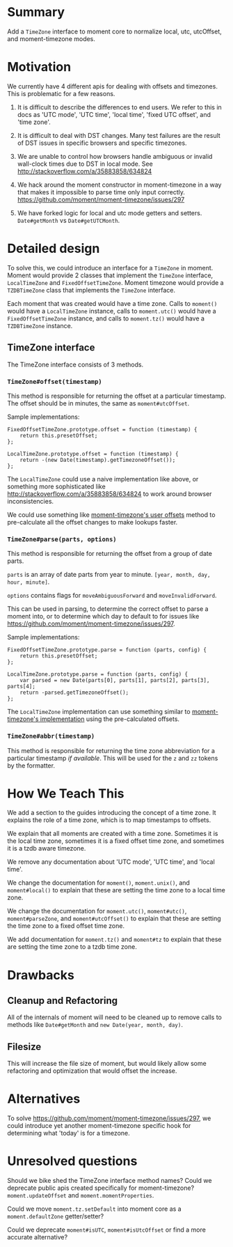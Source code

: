 # Summary

Add a `TimeZone` interface to moment core to normalize local, utc, utcOffset, and moment-timezone modes.

# Motivation

We currently have 4 different apis for dealing with offsets and timezones. This is problematic for a few reasons.

1. It is difficult to describe the differences to end users. We refer to this in docs as 'UTC mode', 'UTC time', 'local time', 'fixed UTC offset', and 'time zone'.

2. It is difficult to deal with DST changes. Many test failures are the result of DST issues in specific browsers and specific timezones.

3. We are unable to control how browsers handle ambiguous or invalid wall-clock times due to DST in local mode. See http://stackoverflow.com/a/35883858/634824

4. We hack around the moment constructor in moment-timezone in a way that makes it impossible to parse time only input correctly. https://github.com/moment/moment-timezone/issues/297

5. We have forked logic for local and utc mode getters and setters. `Date#getMonth` vs `Date#getUTCMonth`.

# Detailed design

To solve this, we could introduce an interface for a `TimeZone` in moment. Moment would provide 2 classes that implement the `TimeZone` interface, `LocalTimeZone` and `FixedOffsetTimeZone`. Moment timezone would provide a `TZDBTimeZone` class that implements the `TimeZone` interface.

Each moment that was created would have a time zone. Calls to `moment()` would have a `LocalTimeZone` instance, calls to `moment.utc()` would have a `FixedOffsetTimeZone` instance, and
calls to `moment.tz()` would have a `TZDBTimeZone` instance.

## TimeZone interface

The TimeZone interface consists of 3 methods.

### `TimeZone#offset(timestamp)`

This method is responsible for returning the offset at a particular timestamp. The offset should be in minutes, the same as `moment#utcOffset`.

Sample implementations:

```
FixedOffsetTimeZone.prototype.offset = function (timestamp) {
	return this.presetOffset;
};

LocalTimeZone.prototype.offset = function (timestamp) {
	return -(new Date(timestamp).getTimezoneOffset());
};
```

The `LocalTimeZone` could use a naive implementation like above, or something more sophisticated like http://stackoverflow.com/a/35883858/634824 to work around browser inconsistencies.

We could use something like [moment-timezone's user offsets](https://github.com/moment/moment-timezone/blob/6f663eb510661939e04036c53edb7851212af757/src/guess/user-offsets.js) method to pre-calculate all the offset changes to make lookups faster.

### `TimeZone#parse(parts, options)`

This method is responsible for returning the offset from a group of date parts.

`parts` is an array of date parts from year to minute. `[year, month, day, hour, minute]`.

`options` contains flags for `moveAmbiguousForward` and `moveInvalidForward`.

This can be used in parsing, to determine the correct offset to parse a moment into, or to determine which day to default to for issues like https://github.com/moment/moment-timezone/issues/297.

Sample implementations:

```
FixedOffsetTimeZone.prototype.parse = function (parts, config) {
	return this.presetOffset;
};

LocalTimeZone.prototype.parse = function (parts, config) {
	var parsed = new Date(parts[0], parts[1], parts[2], parts[3], parts[4];
	return -parsed.getTimezoneOffset();
};
```

The `LocalTimeZone` implementation can use something similar to [moment-timezone's implementation](https://github.com/moment/moment-timezone/blob/6f663eb510661939e04036c53edb7851212af757/src/zone/zone.js#L29-L52) using the pre-calculated offsets.

### `TimeZone#abbr(timestamp)`

This method is responsible for returning the time zone abbreviation for a particular timestamp _if available_. This will be used for the `z` and `zz` tokens by the formatter.

# How We Teach This

We add a section to the guides introducing the concept of a time zone. It explains the role of a time zone, which is to map timestamps to offsets.

We explain that all moments are created with a time zone. Sometimes it is the local time zone, sometimes it is a fixed offset time zone, and sometimes it is a tzdb aware timezone.

We remove any documentation about 'UTC mode', 'UTC time', and 'local time'.

We change the documentation for `moment()`, `moment.unix()`, and `moment#local()` to explain that these are setting the time zone to a local time zone.

We change the documentation for `moment.utc()`, `moment#utc()`, `moment#parseZone`, and `moment#utcOffset()` to explain that these are setting the time zone to a fixed offset time zone.

We add documentation for `moment.tz()` and `moment#tz` to explain that these are setting the time zone to a tzdb time zone.

# Drawbacks

## Cleanup and Refactoring

All of the internals of moment will need to be cleaned up to remove calls to methods like `Date#getMonth` and `new Date(year, month, day)`.

## Filesize

This will increase the file size of moment, but would likely allow some refactoring and optimization that would offset the increase.

# Alternatives

To solve https://github.com/moment/moment-timezone/issues/297, we could introduce yet another moment-timezone specific hook for determining what 'today' is for a timezone.

# Unresolved questions

Should we bike shed the TimeZone interface method names?
 Could we deprecate public apis created specifically for moment-timezone? `moment.updateOffset` and `moment.momentProperties`.

Could we move `moment.tz.setDefault` into moment core as a `moment.defaultZone` getter/setter?

Could we deprecate `moment#isUTC`, `moment#isUtcOffset` or find a more accurate alternative?
